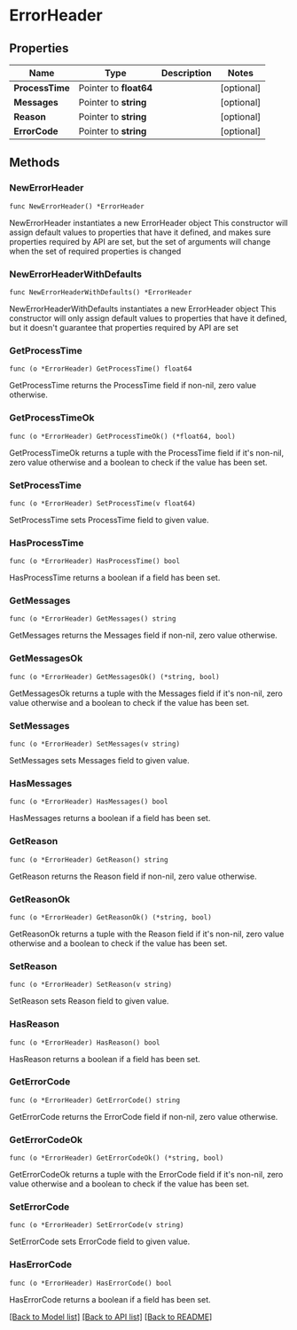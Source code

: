 # ErrorHeader

## Properties

Name | Type | Description | Notes
------------ | ------------- | ------------- | -------------
**ProcessTime** | Pointer to **float64** |  | [optional] 
**Messages** | Pointer to **string** |  | [optional] 
**Reason** | Pointer to **string** |  | [optional] 
**ErrorCode** | Pointer to **string** |  | [optional] 

## Methods

### NewErrorHeader

`func NewErrorHeader() *ErrorHeader`

NewErrorHeader instantiates a new ErrorHeader object
This constructor will assign default values to properties that have it defined,
and makes sure properties required by API are set, but the set of arguments
will change when the set of required properties is changed

### NewErrorHeaderWithDefaults

`func NewErrorHeaderWithDefaults() *ErrorHeader`

NewErrorHeaderWithDefaults instantiates a new ErrorHeader object
This constructor will only assign default values to properties that have it defined,
but it doesn't guarantee that properties required by API are set

### GetProcessTime

`func (o *ErrorHeader) GetProcessTime() float64`

GetProcessTime returns the ProcessTime field if non-nil, zero value otherwise.

### GetProcessTimeOk

`func (o *ErrorHeader) GetProcessTimeOk() (*float64, bool)`

GetProcessTimeOk returns a tuple with the ProcessTime field if it's non-nil, zero value otherwise
and a boolean to check if the value has been set.

### SetProcessTime

`func (o *ErrorHeader) SetProcessTime(v float64)`

SetProcessTime sets ProcessTime field to given value.

### HasProcessTime

`func (o *ErrorHeader) HasProcessTime() bool`

HasProcessTime returns a boolean if a field has been set.

### GetMessages

`func (o *ErrorHeader) GetMessages() string`

GetMessages returns the Messages field if non-nil, zero value otherwise.

### GetMessagesOk

`func (o *ErrorHeader) GetMessagesOk() (*string, bool)`

GetMessagesOk returns a tuple with the Messages field if it's non-nil, zero value otherwise
and a boolean to check if the value has been set.

### SetMessages

`func (o *ErrorHeader) SetMessages(v string)`

SetMessages sets Messages field to given value.

### HasMessages

`func (o *ErrorHeader) HasMessages() bool`

HasMessages returns a boolean if a field has been set.

### GetReason

`func (o *ErrorHeader) GetReason() string`

GetReason returns the Reason field if non-nil, zero value otherwise.

### GetReasonOk

`func (o *ErrorHeader) GetReasonOk() (*string, bool)`

GetReasonOk returns a tuple with the Reason field if it's non-nil, zero value otherwise
and a boolean to check if the value has been set.

### SetReason

`func (o *ErrorHeader) SetReason(v string)`

SetReason sets Reason field to given value.

### HasReason

`func (o *ErrorHeader) HasReason() bool`

HasReason returns a boolean if a field has been set.

### GetErrorCode

`func (o *ErrorHeader) GetErrorCode() string`

GetErrorCode returns the ErrorCode field if non-nil, zero value otherwise.

### GetErrorCodeOk

`func (o *ErrorHeader) GetErrorCodeOk() (*string, bool)`

GetErrorCodeOk returns a tuple with the ErrorCode field if it's non-nil, zero value otherwise
and a boolean to check if the value has been set.

### SetErrorCode

`func (o *ErrorHeader) SetErrorCode(v string)`

SetErrorCode sets ErrorCode field to given value.

### HasErrorCode

`func (o *ErrorHeader) HasErrorCode() bool`

HasErrorCode returns a boolean if a field has been set.


[[Back to Model list]](../README.md#documentation-for-models) [[Back to API list]](../README.md#documentation-for-api-endpoints) [[Back to README]](../README.md)


